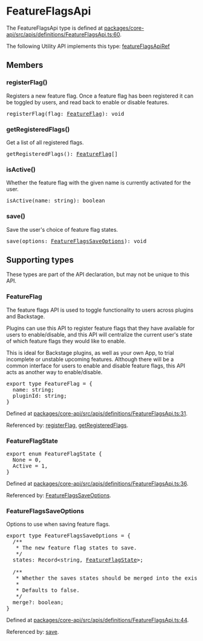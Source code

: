 ---
---
# FeatureFlagsApi

The FeatureFlagsApi type is defined at
[packages/core-api/src/apis/definitions/FeatureFlagsApi.ts:60](https://github.com/backstage/backstage/blob/a4dbd8353cfa4d4d4334473e2c33afcda64e130d/packages/core-api/src/apis/definitions/FeatureFlagsApi.ts#L60).

The following Utility API implements this type:
[featureFlagsApiRef](./README.md#featureflags)

## Members

### registerFlag()

Registers a new feature flag. Once a feature flag has been registered it can be
toggled by users, and read back to enable or disable features.

<pre>
registerFlag(flag: <a href="#featureflag">FeatureFlag</a>): void
</pre>

### getRegisteredFlags()

Get a list of all registered flags.

<pre>
getRegisteredFlags(): <a href="#featureflag">FeatureFlag</a>[]
</pre>

### isActive()

Whether the feature flag with the given name is currently activated for the
user.

<pre>
isActive(name: string): boolean
</pre>

### save()

Save the user's choice of feature flag states.

<pre>
save(options: <a href="#featureflagssaveoptions">FeatureFlagsSaveOptions</a>): void
</pre>

## Supporting types

These types are part of the API declaration, but may not be unique to this API.

### FeatureFlag

The feature flags API is used to toggle functionality to users across plugins
and Backstage.

Plugins can use this API to register feature flags that they have available for
users to enable/disable, and this API will centralize the current user's state
of which feature flags they would like to enable.

This is ideal for Backstage plugins, as well as your own App, to trial
incomplete or unstable upcoming features. Although there will be a common
interface for users to enable and disable feature flags, this API acts as
another way to enable/disable.

<pre>
export type FeatureFlag = {
  name: string;
  pluginId: string;
}
</pre>

Defined at
[packages/core-api/src/apis/definitions/FeatureFlagsApi.ts:31](https://github.com/backstage/backstage/blob/a4dbd8353cfa4d4d4334473e2c33afcda64e130d/packages/core-api/src/apis/definitions/FeatureFlagsApi.ts#L31).

Referenced by: [registerFlag](#registerflag),
[getRegisteredFlags](#getregisteredflags).

### FeatureFlagState

<pre>
export enum FeatureFlagState {
  None = 0,
  Active = 1,
}
</pre>

Defined at
[packages/core-api/src/apis/definitions/FeatureFlagsApi.ts:36](https://github.com/backstage/backstage/blob/a4dbd8353cfa4d4d4334473e2c33afcda64e130d/packages/core-api/src/apis/definitions/FeatureFlagsApi.ts#L36).

Referenced by: [FeatureFlagsSaveOptions](#featureflagssaveoptions).

### FeatureFlagsSaveOptions

Options to use when saving feature flags.

<pre>
export type FeatureFlagsSaveOptions = {
  /**
   * The new feature flag states to save.
   */
  states: Record&lt;string, <a href="#featureflagstate">FeatureFlagState</a>&gt;;

  /**
   * Whether the saves states should be merged into the existing ones, or replace them.
   *
   * Defaults to false.
   */
  merge?: boolean;
}
</pre>

Defined at
[packages/core-api/src/apis/definitions/FeatureFlagsApi.ts:44](https://github.com/backstage/backstage/blob/a4dbd8353cfa4d4d4334473e2c33afcda64e130d/packages/core-api/src/apis/definitions/FeatureFlagsApi.ts#L44).

Referenced by: [save](#save).
